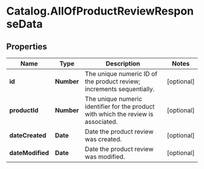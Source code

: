 # Catalog.AllOfProductReviewResponseData

## Properties
Name | Type | Description | Notes
------------ | ------------- | ------------- | -------------
**id** | **Number** | The unique numeric ID of the product review; increments sequentially.  | [optional] 
**productId** | **Number** | The unique numeric identifier for the product with which the review is associated.  | [optional] 
**dateCreated** | **Date** | Date the product review was created.  | [optional] 
**dateModified** | **Date** | Date the product review was modified.  | [optional] 

